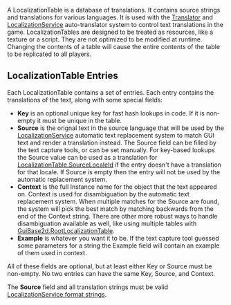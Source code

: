 A LocalizationTable is a database of translations. It contains source strings
and translations for various languages. It is used with the [Translator](https://create.roblox.com/docs/reference/engine/classes/Translator) and
[LocalizationService](https://create.roblox.com/docs/reference/engine/classes/LocalizationService) auto-translator system to control text translations in
the game. LocalizationTables are designed to be treated as resources, like a
texture or a script. They are not optimized to be modified at runtime.
Changing the contents of a table will cause the entire contents of the table
to be replicated to all players.

## LocalizationTable Entries

Each LocalizationTable contains a set of entries. Each entry contains the
translations of the text, along with some special fields:

- **Key** is an optional unique key for fast hash lookups in code. If it is
  non-empty it must be unique in the table.
- **Source** is the orignal text in the source language that will be used by
  the [LocalizationService](https://create.roblox.com/docs/reference/engine/classes/LocalizationService) automatic text replacement system to match GUI
  text and render a translation instead. The Source field can be filled by the
  text capture tools, or can be set manually. For key-based lookups the Source
  value can be used as a translation for [LocalizationTable.SourceLocaleId](https://create.roblox.com/docs/reference/engine/classes/LocalizationTable#SourceLocaleId) if
  the entry doesn't have a translation for that locale. If Source is empty
  then the entry will not be used by the automatic replacement system.
- **Context** is the full Instance name for the object that the text appeared
  on. Context is used for disambiguation by the automatic text replacement
  system. When multiple matches for the Source are found, the system will pick
  the best match by matching backwards from the end of the Context string.
  There are other more robust ways to handle disambiguation available as well,
  like using multiple tables with [GuiBase2d.RootLocalizationTable](https://create.roblox.com/docs/reference/engine/classes/GuiBase2d#RootLocalizationTable).
- **Example** is whatever you want it to be. If the text capture tool guessed
  some parameters for a string the Example field will contain an example of
  them used in context.

All of these fields are optional, but at least either Key or Source must be
non-empty. No two entries can have the same Key, Source, and Context.

The **Source** field and all translation strings must be valid
[LocalizationService
format strings](https://developer.roblox.com/articles/Format-Strings).